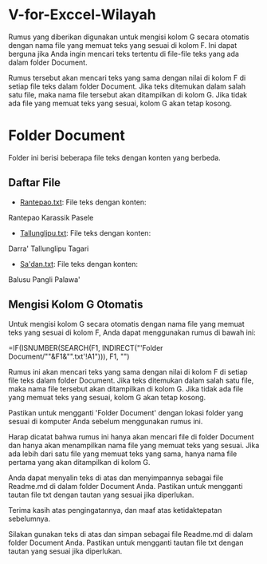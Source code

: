 # V-for-Exccel-Wilayah

Rumus yang diberikan digunakan untuk mengisi kolom G secara otomatis dengan nama file yang memuat teks yang sesuai di kolom F. Ini dapat berguna jika Anda ingin mencari teks tertentu di file-file teks yang ada dalam folder Document.

Rumus tersebut akan mencari teks yang sama dengan nilai di kolom F di setiap file teks dalam folder Document. Jika teks ditemukan dalam salah satu file, maka nama file tersebut akan ditampilkan di kolom G. Jika tidak ada file yang memuat teks yang sesuai, kolom G akan tetap kosong.

# Folder Document

Folder ini berisi beberapa file teks dengan konten yang berbeda.

## Daftar File

- [Rantepao.txt](./Rantepao.txt): File teks dengan konten:

Rantepao
Karassik
Pasele


- [Tallunglipu.txt](./Tallunglipu.txt): File teks dengan konten:

Darra'
Tallunglipu
Tagari


- [Sa'dan.txt](./Sa'dan.txt): File teks dengan konten:

Balusu
Pangli
Palawa'


## Mengisi Kolom G Otomatis

Untuk mengisi kolom G secara otomatis dengan nama file yang memuat teks yang sesuai di kolom F, Anda dapat menggunakan rumus di bawah ini:

=IF(ISNUMBER(SEARCH(F1, INDIRECT("'Folder Document/""&F1&"".txt'!A1"))), F1, "")

Rumus ini akan mencari teks yang sama dengan nilai di kolom F di setiap file teks dalam folder Document. Jika teks ditemukan dalam salah satu file, maka nama file tersebut akan ditampilkan di kolom G. Jika tidak ada file yang memuat teks yang sesuai, kolom G akan tetap kosong.

Pastikan untuk mengganti 'Folder Document' dengan lokasi folder yang sesuai di komputer Anda sebelum menggunakan rumus ini.

Harap dicatat bahwa rumus ini hanya akan mencari file di folder Document dan hanya akan menampilkan nama file yang memuat teks yang sesuai. Jika ada lebih dari satu file yang memuat teks yang sama, hanya nama file pertama yang akan ditampilkan di kolom G.

Anda dapat menyalin teks di atas dan menyimpannya sebagai file Readme.md di dalam folder Document Anda. Pastikan untuk mengganti tautan file txt dengan tautan yang sesuai jika diperlukan.

Terima kasih atas pengingatannya, dan maaf atas ketidaktepatan sebelumnya.

Silakan gunakan teks di atas dan simpan sebagai file Readme.md di dalam folder Document Anda. Pastikan untuk mengganti tautan file txt dengan tautan yang sesuai jika diperlukan.
